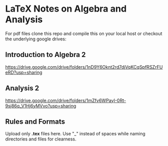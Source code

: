 # LaTeX Notes on Algebra and Analysis
For pdf files clone this repo and compile this on your local host or checkout the underlying google drives:

## Introduction to Algebra 2
https://drive.google.com/drive/folders/1nD9Y6Oknt2rd7djVqKCqSpfRSZrFUeRD?usp=sharing

## Analysis 2
https://drive.google.com/drive/folders/1mZfv6WPayI-0Rt-9sj86q_V1Hj6yMVvo?usp=sharing

## Rules and Formats

Upload only **.tex** files here.
Use "\_" instead of spaces while naming directories and files for clearness.


